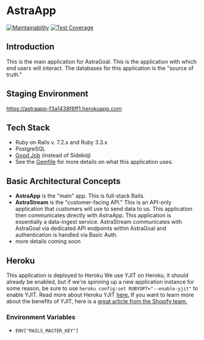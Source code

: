 # AstraApp

[![Maintainability](https://api.codeclimate.com/v1/badges/24eb9986d0a40b0bdd68/maintainability)](https://codeclimate.com/repos/66d7811021f4ae08d9f516f0/maintainability)
[![Test Coverage](https://api.codeclimate.com/v1/badges/24eb9986d0a40b0bdd68/test_coverage)](https://codeclimate.com/repos/66d7811021f4ae08d9f516f0/test_coverage)

## Introduction
This is the main application for AstraGoal. This is the application with which end users will interact. The databases for this application is the "source of truth."

## Staging Environment
https://astraapp-f3a1438f8ff1.herokuapp.com

## Tech Stack
* Ruby on Rails v. 7.2.x and Ruby 3.3.x
* PostgreSQL
* [Good Job](https://github.com/bensheldon/good_job) (instead of Sidekiq)
* See the [Gemfile](https://github.com/AstraGoal/AstraApp/blob/main/Gemfile) for more details on what this application uses.

## Basic Architectural Concepts
* **AstraApp** is the "main" app. This is full-stack Rails.
* **AstraStream** is the "customer-facing API." This is an API-only application that customers will use to send data to us. This application then communicates directly with AstraApp. This application is essentially a data-ingest service. AstraStream communicates with AstraGoal via dedicated API endpoints within AstraGoal and authentication is handled via Basic Auth.
* more details coming soon

## Heroku
This application is deployed to Heroku
We use YJIT on Heroku, it should already be enabled, but if we're spinning up a new application instance for some reason, be sure to use ```heroku config:set RUBYOPT="--enable-yjit"``` to enable YJIT. Read more about Heroku YJIT [here.](https://devcenter.heroku.com/articles/ruby-support#yjit) If you want to learn more about the benefits of YJIT, here is a [great article from the Shopify team.](https://shopify.engineering/ruby-yjit-is-production-ready)

### Environment Variables
* ```ENV["RAILS_MASTER_KEY"]```
